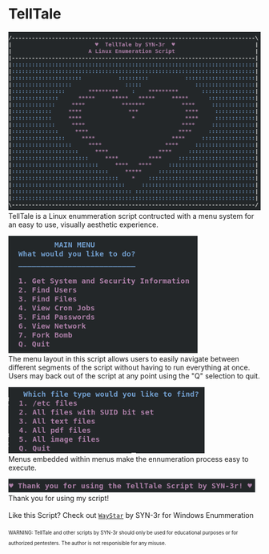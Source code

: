 # TellTale
![Screenshot](Ascii_art.png)  
TellTale is a Linux enummeration script contructed with a menu system for an easy to use, visually aesthetic experience.  
  
![Screenshot](Main_menu.png)  
The menu layout in this script allows users to easily navigate between different segments of the script without having to run everything at once.
Users may back out of the script at any point using the "Q" selection to quit.
  
![Screenshot](File_menu.png)  
Menus embedded within menus make the ennumeration process easy to execute.
  
![Screenshot](Thank_you.png)  
Thank you for using my script!
<br> <br>
Like this Script? Check out [`WayStar`](https://github.com/SYN-3r/WayStar/tree/main) by SYN-3r for Windows Enummeration
<br><br>
<sub><sup> WARNING: TellTale and other scripts by SYN-3r should only be used for educational purposes or for authorized pentesters. The author is not responisible for any misuse.</sup></sub>
